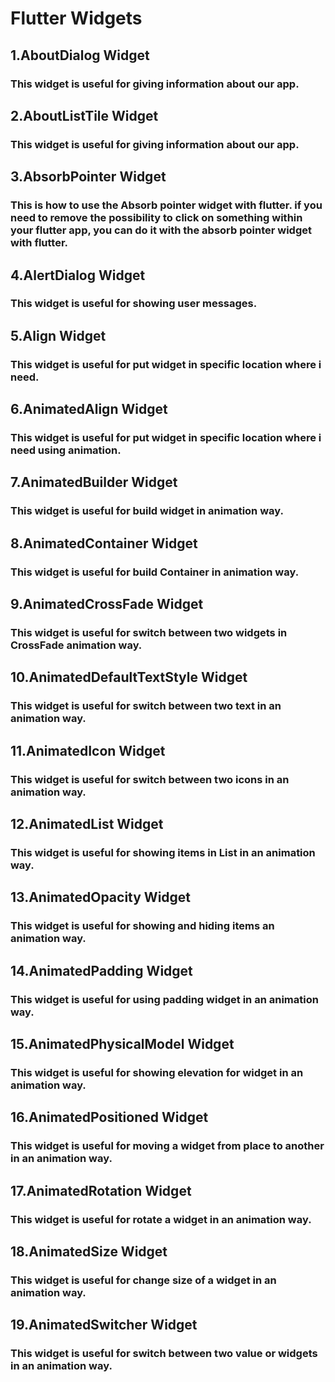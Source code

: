 # Flutter Widgets

## 1.AboutDialog Widget
### This widget is useful for giving information  about our app.
## 2.AboutListTile Widget
### This widget is useful for giving information  about our app.
## 3.AbsorbPointer Widget
### This is how to use the Absorb pointer widget with flutter. if you need to remove the possibility to click on something within your flutter app, you can do it with the absorb pointer widget with flutter.
## 4.AlertDialog Widget
### This widget is useful for showing user messages.
## 5.Align Widget
### This widget is useful for put widget in specific location where i need.
## 6.AnimatedAlign Widget
### This widget is useful for put widget in specific location where i need using animation.
## 7.AnimatedBuilder Widget
### This widget is useful for build widget in animation way.
## 8.AnimatedContainer Widget
### This widget is useful for build Container in animation way.
## 9.AnimatedCrossFade Widget
### This widget is useful for switch between two widgets in CrossFade animation way.
## 10.AnimatedDefaultTextStyle Widget
### This widget is useful for switch between two text in an animation way.
## 11.AnimatedIcon Widget 
### This widget is useful for switch between two icons in an animation way.
## 12.AnimatedList Widget 
### This widget is useful for showing items in List in an animation way.
## 13.AnimatedOpacity Widget 
### This widget is useful for showing and hiding items an animation way.
## 14.AnimatedPadding Widget 
### This widget is useful for using padding widget in an animation way.
## 15.AnimatedPhysicalModel Widget
### This widget is useful for showing elevation for widget in an animation way.
## 16.AnimatedPositioned Widget
### This widget is useful for moving a widget from place to another in an animation way.
## 17.AnimatedRotation Widget
### This widget is useful for rotate a widget in an animation way.
## 18.AnimatedSize Widget
### This widget is useful for change size of a widget in an animation way.
## 19.AnimatedSwitcher Widget
### This widget is useful for switch between two value or widgets in an animation way.